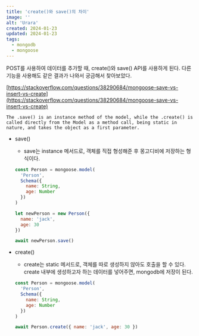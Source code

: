 ```yaml
---
title: 'create()와 save()의 차이'
image: ''
alt: 'Urara'
created: 2024-01-23
updated: 2024-01-23
tags:
  - mongodb
  - mongoose
---
```


POST를 사용하여 데이터를 추가할 때, create()와 save() API를 사용하게 된다. 다른 기능을 사용해도 같은 결과가 나와서 궁금해서 찾아보았다.

[https://stackoverflow.com/questions/38290684/mongoose-save-vs-insert-vs-create](https://stackoverflow.com/questions/38290684/mongoose-save-vs-insert-vs-create)

`The .save() is an instance method of the model, while the .create() is called directly from the Model as a method call, being static in nature, and takes the object as a first parameter.`

- save()

  - save는 instance 메서드로, 객체를 직접 형성해준 후 몽고디비에 저장하는 형식이다.

  ```js
  const Person = mongoose.model(
    'Person',
    Schema({
      name: String,
      age: Number
    })
  )

  let newPerson = new Person({
    name: 'jack',
    age: 30
  })

  await newPerson.save()
  ```

- create()

  - create는 static 메서드로, 객체를 따로 생성하지 않아도 호출을 할 수 있다. create 내부에 생성하고자 하는 데이터를 넣어주면, mongodb에 저장이 된다.

  ```js
  const Person = mongoose.model(
    'Person',
    Schema({
      name: String,
      age: Number
    })
  )

  await Person.create({ name: 'jack', age: 30 })
  ```
